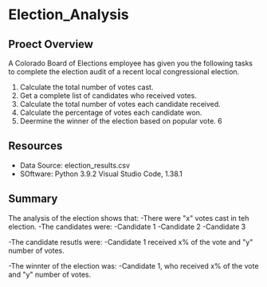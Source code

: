 # Election_Analysis
## Proect Overview
A Colorado Board of Elections employee has given you the following tasks to complete the election audit of a recent local congressional election.

1.  Calculate the total number of votes cast. 
2.  Get a complete list of candidates who received votes.
3.  Calculate the total number of votes each candidate received.
4.  Calculate the percentage of votes each candidate won.
5.  Deermine the winner of the election based on popular vote.
6
## Resources
 - Data Source:  election_results.csv
 - SOftware:  Python 3.9.2  Visual Studio Code, 1.38.1

## Summary 
The analysis of the election shows that:
-There were "x" votes cast in teh election.
-The candidates were:
    -Candidate 1
    -Candidate 2
    -Candidate 3
    
-The candidate resutls were:
    -Candidate 1 received x% of the vote and "y" number of votes.
    
 -The winnter of the election was:
   -Candidate 1, who received x% of the vote and "y" number of votes.
